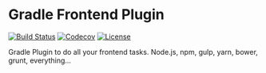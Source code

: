 Gradle Frontend Plugin
======================

[![Build Status](https://travis-ci.org/stlhrt/gradle-frontend-plugin.svg?branch=master)](https://travis-ci.org/stlhrt/gradle-frontend-plugin)
[![Codecov](https://img.shields.io/codecov/c/github/codecov/example-python.svg)](https://codecov.io/gh/stlhrt/gradle-frontend-plugin)
[![License](https://img.shields.io/github/license/stlhrt/gradle-frontend-plugin.svg)](http://www.apache.org/licenses/LICENSE-2.0.html)

Gradle Plugin to do all your frontend tasks. Node.js, npm, gulp, yarn, bower, grunt, everything...

